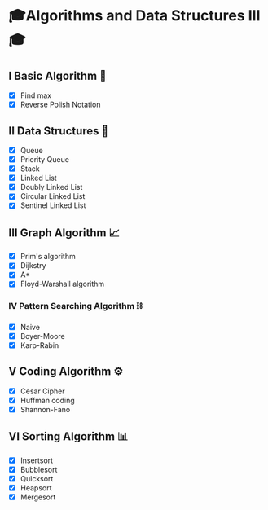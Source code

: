 # 🎓Algorithms and Data Structures III🎓


## I Basic Algorithm 📙
- [x] Find max
- [x] Reverse Polish Notation

## II Data Structures 🔨
- [x] Queue
- [x] Priority Queue
- [x] Stack
- [x] Linked List
- [x] Doubly Linked List
- [x] Circular Linked List
- [x] Sentinel Linked List

## III Graph Algorithm 📈
- [x] Prim's algorithm
- [x] Dijkstry
- [x] A*
- [x] Floyd-Warshall algorithm

### IV Pattern Searching Algorithm ⛓
- [x] Naive
- [x] Boyer-Moore
- [x] Karp-Rabin

## V Coding Algorithm ⚙️
- [x] Cesar Cipher
- [x] Huffman coding
- [x] Shannon-Fano

## VI Sorting Algorithm 📊
- [x] Insertsort
- [x] Bubblesort
- [x] Quicksort
- [x] Heapsort
- [x] Mergesort
